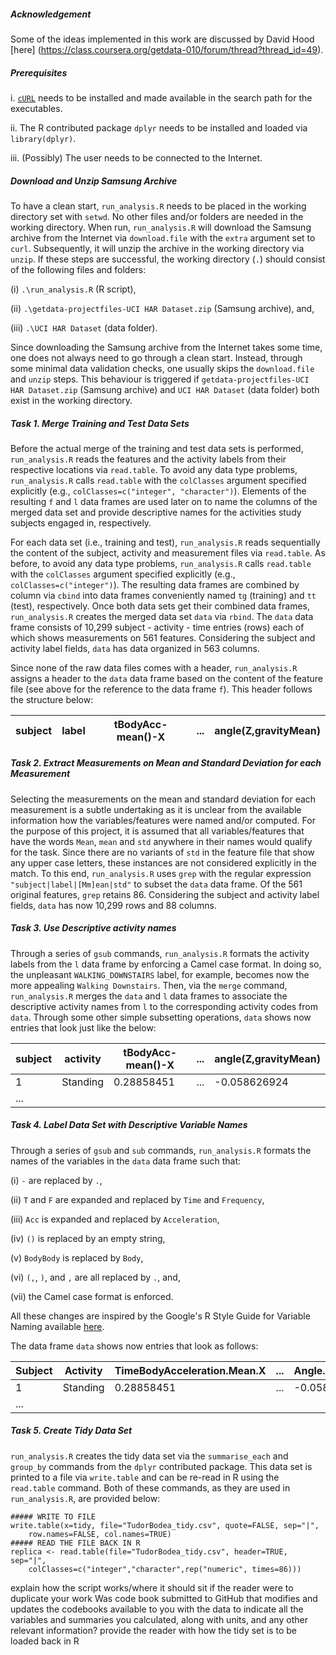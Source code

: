 ##### Acknowledgement 
Some of the ideas implemented in this work are discussed by David Hood [here] (https://class.coursera.org/getdata-010/forum/thread?thread_id=49).


##### Prerequisites
i. [`cURL`](http://curl.haxx.se/download.html) needs to be installed and made available in the search path for the executables.

ii. The R contributed package `dplyr` needs to be installed and loaded via `library(dplyr)`.

iii. (Possibly) The user needs to be connected to the Internet.


##### Download and Unzip Samsung Archive
To have a clean start, `run_analysis.R` needs to be placed in the working directory set with `setwd`. No other files and/or folders are needed in the working directory. When run,  `run_analysis.R` will download the Samsung archive from the Internet via `download.file` with the `extra` argument set to `curl`.  Subsequently, it will unzip the archive in the working directory via `unzip`. If these steps are successful, the working directory (`.`) should consist of the following files and folders: 

(i) `.\run_analysis.R` (R script), 

(ii) `.\getdata-projectfiles-UCI HAR Dataset.zip` (Samsung archive), and, 

(iii) `.\UCI HAR Dataset` (data folder).

Since downloading the Samsung archive from the Internet takes some time, one does not always need to go through a clean start. Instead, through some minimal data validation checks, one usually skips the `download.file` and `unzip` steps. This behaviour is triggered if `getdata-projectfiles-UCI HAR Dataset.zip` (Samsung archive) and `UCI HAR Dataset` (data folder) both exist in the working directory.


##### Task 1. Merge Training and Test Data Sets
Before the actual merge of the training and test data sets is performed, `run_analysis.R` reads the features and the activity labels from their respective locations via `read.table`. To avoid any data type problems, `run_analysis.R` calls `read.table` with the `colClasses` argument specified explicitly (e.g., `colClasses=c("integer", "character")`). Elements of the resulting `f` and `l` data frames are used later on to name the columns of the merged data set and provide descriptive names for the activities study subjects engaged in, respectively.

For each data set (i.e., training and test), `run_analysis.R` reads sequentially the content of the subject, activity and measurement files via `read.table`. As before, to avoid any data type problems, `run_analysis.R` calls `read.table` with the `colClasses` argument specified explicitly (e.g., `colClasses=c("integer")`). The resulting data frames are combined by column via `cbind` into data frames conveniently named `tg` (training) and `tt` (test), respectively. Once both data sets get their combined data frames, `run_analysis.R` creates the merged data set `data` via `rbind`. The `data` data frame consists of 10,299 subject - activity - time entries (rows) each of which shows measurements on 561 features. Considering the subject and activity label fields, `data` has data organized in 563 columns. 

Since none of the raw data files comes with a header, `run_analysis.R` assigns a header to the `data` data frame based on the content of the feature file (see above for the reference to the data frame `f`). This header follows the structure below:

subject|label|tBodyAcc-mean()-X| ... |angle(Z,gravityMean)|
-------|-----|-----------------|-----|--------------------|


##### Task 2. Extract Measurements on Mean and Standard Deviation for each Measurement
Selecting the measurements on the mean and standard deviation for each measurement is a subtle undertaking as it is unclear from the available information how the variables/features were named and/or computed. For the purpose of this project, it is assumed that all variables/features that have the words `Mean`, `mean` and `std` anywhere in their names would qualify for the task. Since there are no variants of `std` in the feature file that show any upper case letters, these instances are not considered explicitly in the match. To this end, `run_analysis.R` uses `grep` with the regular expression `"subject|label|[Mm]ean|std"` to subset the `data` data frame. Of the 561 original features, `grep` retains 86. Considering the subject and activity label fields, `data` has now 10,299 rows and 88 columns.

##### Task 3. Use Descriptive activity names
Through a series of `gsub` commands, `run_analysis.R` formats the activity labels from the `l` data frame by enforcing a Camel case format. In doing so, the unpleasant `WALKING_DOWNSTAIRS` label, for example, becomes now the more appealing `Walking Downstairs`. Then, via the `merge` command, `run_analysis.R` merges the `data` and `l` data frames to associate the descriptive activity names from `l` to the corresponding activity codes from `data`. Through some other simple subsetting operations, `data` shows now entries that look just like the below:

subject|activity|tBodyAcc-mean()-X| ... |angle(Z,gravityMean)|
-------|--------|-----------------|-----|--------------------|
1|Standing|0.28858451|...|-0.058626924|
...|||||


##### Task 4. Label Data Set with Descriptive Variable Names
Through a series of `gsub` and `sub` commands, `run_analysis.R` formats the names of the variables in the `data` data frame such that:

(i) `-` are replaced by `.`,

(ii) `T` and `F` are expanded and replaced by `Time` and `Frequency`,

(iii) `Acc` is expanded and replaced by `Acceleration`,

(iv) `()` is replaced by an empty string,

(v) `BodyBody` is replaced by `Body`,

(vi) `(,`, `)`, and `,` are all replaced by `.`, and,

(vii) the Camel case format is enforced.

All these changes are inspired by the Google's R Style Guide for Variable Naming available [here](https://google-styleguide.googlecode.com/svn/trunk/Rguide.xml).

The data frame `data` shows now entries that look as follows:

Subject|Activity|TimeBodyAcceleration.Mean.X| ... |Angle.Z.GravityMean|
-------|--------|---------------------------|-----|-------------------|
1|Standing|0.28858451|...|-0.058626924|
...|||||


##### Task 5. Create Tidy Data Set
`run_analysis.R` creates the tidy data set via the `summarise_each` and `group_by` commands from the `dplyr` contributed package. This data set is printed to a file via `write.table` and can be re-read in R using the `read.table` command. Both of these commands, as they are used in `run_analysis.R`, are provided below:

```
##### WRITE TO FILE
write.table(x=tidy, file="TudorBodea_tidy.csv", quote=FALSE, sep="|", 
	row.names=FALSE, col.names=TRUE)
##### READ THE FILE BACK IN R
replica <- read.table(file="TudorBodea_tidy.csv", header=TRUE, sep="|", 
	colClasses=c("integer","character",rep("numeric", times=86)))
```









explain how the script works/where it should sit if the reader were to duplicate your work
Was code book submitted to GitHub that modifies and updates the codebooks available to you with the data to indicate all the variables and summaries you calculated, along with units, and any other relevant information?
provide the reader with how the tidy set is to be loaded back in R






